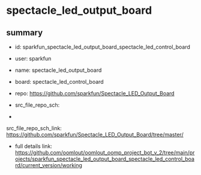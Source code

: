 # spectacle_led_output_board
 
## summary 
* id: sparkfun_spectacle_led_output_board_spectacle_led_control_board
* user: sparkfun
* name: spectacle_led_output_board
* board: spectacle_led_control_board
* repo: https://github.com/sparkfun/Spectacle_LED_Output_Board



* src_file_repo_sch: 
*
 src_file_repo_sch_link: https://github.com/sparkfun/Spectacle_LED_Output_Board/tree/master/
* full details link: https://github.com/oomlout/oomlout_oomp_project_bot_v_2/tree/main/projects/sparkfun_spectacle_led_output_board_spectacle_led_control_board/current_version/working  






